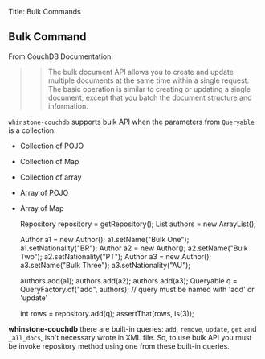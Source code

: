 Title: Bulk Commands

Bulk Command
-------------
       
From CouchDB Documentation: 

>>The bulk document API allows you to create and update multiple documents at the same time within a single request. The basic operation is similar to creating or updating a single document, except that you batch the document structure and information. 
       
`whinstone-couchdb` supports bulk API when the parameters from `Queryable` is a collection: 

 - Collection of POJO
 - Collection of Map
 - Collection of array
 - Array of POJO
 - Array of Map

    Repository repository = getRepository();
    List<Author> authors = new ArrayList<Author>();
        
    Author a1 = new Author();
    a1.setName("Bulk One"); a1.setNationality("BR");
    Author a2 = new Author();
    a2.setName("Bulk Two"); a2.setNationality("PT");
    Author a3 = new Author(); 
    a3.setName("Bulk Three"); a3.setNationality("AU");

    authors.add(a1); authors.add(a2); authors.add(a3);
    Queryable q = QueryFactory.of("add", authors); // query must be named with 'add' or 'update'
        
    int rows = repository.add(q);
    assertThat(rows, is(3));

**whinstone-couchdb** there are built-in queries: `add`, `remove`, `update`, `get` and `_all_docs`, isn't necessary wrote in XML file. So, to use bulk API you must be invoke repository method using one from these built-in queries. 

